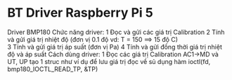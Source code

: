 # BT Driver Raspberry Pi 5
Driver BMP180 
Chức năng driver:
  1 Đọc và gửi các giá trị Calibration 
  2 Tính và gửi giá trị nhiệt độ (đơn vị 0.1 độ vd: T = 150 ==> 15 độ C)  
  3 Tính và gửi giá trị áp suất (đơn vị Pa)
  4 Tính và gửi đồng thời giá trị nhiệt độ và áp suất 
Cách dùng driver:
  1 Đọc các giá trị Calibration AC1->MD và UT, UP
    tạo 1 struc như ví dụ để lưu giá trị đọc về 
     sủ dụng hàm ioctl(fd, bmp180_IOCTL_READ_TP, &TP)   
